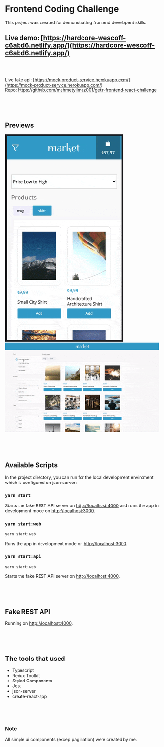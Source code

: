 # Frontend Coding Challenge

This project was created for demonstrating frontend developent skills. 


## Live demo: [https://hardcore-wescoff-c6abd6.netlify.app/](https://hardcore-wescoff-c6abd6.netlify.app/)

\
&nbsp;

Live fake api: [https://mock-product-service.herokuapp.com/](https://mock-product-service.herokuapp.com/) \
Repo: https://github.com/mehmetyilmaz001/getir-frontend-react-challenge



\
&nbsp;
\
&nbsp;


## Previews
![preview](.github/mobile.gif)
![preview](.github/desktop.gif)




\
&nbsp;
\
&nbsp;
## Available Scripts

In the project directory, you can run for the local development enviroment which is configured on json-server:

### `yarn start`

Starts the fake REST API server on [http://localhost:4000](http://localhost:4000) and runs the app in development mode on [http://localhost:3000](http://localhost:3000).


### `yarn start:web`

```sh
yarn start:web
```

Runs the app in development mode on [http://localhost:3000](http://localhost:3000).

### `yarn start:api`

```sh
yarn start:web
```

Starts the fake REST API server on [http://localhost:4000](http://localhost:4000).


\
&nbsp;
\
&nbsp;

## Fake REST API

Running on [http://localhost:4000](http://localhost:4000).


\
&nbsp;
\
&nbsp;

## The tools that used

- Typescript
- Redux Toolkit
- Styled Components
- Jest
- json-server
- create-react-app

\
&nbsp;
\
&nbsp;
  
### Note
All simple ui components (excep pagination) were created by me.
  